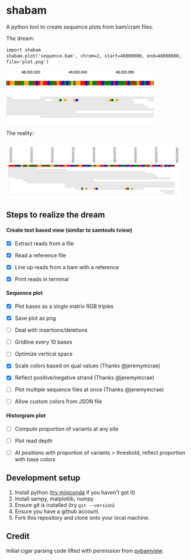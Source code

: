 # shabam
A python tool to create sequence plots from bam/cram files.

The dream:

```
import shabam
shabam.plot('sequence.bam', chrom=2, start=48000000, end=48000080, file='plot.png')
```

![The dream](/dream.png?raw=true)

The reality:

![Reality](/reality.png?raw=true)

## Steps to realize the dream

#### Create text based view (similar to samtools tview)
- [x] Extract reads from a file
- [x] Read a reference file
- [x] Line up reads from a bam with a reference
- [x] Print reads in terminal


#### Sequence plot
- [x] Plot bases as a single matrix RGB triples
- [x] Save plot as png
- [ ] Deal with insertions/deletions
- [ ] Gridline every 10 bases
- [ ] Optimize vertical space
- [x] Scale colors based on qual values (Thanks @jeremymcrae)
- [x] Reflect positive/negative strand (Thanks @jeremymcrae)
- [ ] Plot multiple sequence files at once (Thanks @jeremymcrae)
- [ ] Allow custom colors from JSON file


#### Historgram plot
- [ ] Compute proportion of variants at any site
- [ ] Plot read depth
- [ ] At positions with proportion of variants > threshold, reflect proportion with base colors


## Development setup
1. Install python ([try miniconda](http://conda.pydata.org/miniconda.html) if you haven't got it)
2. Install sampy, matplotlib, numpy
3. Ensure git is installed (try `git --version`)
4. Ensure you have a github account.
5. Fork this repository and clone onto your local machine.


## Credit
Initial cigar parsing code lifted with permission from [pybamview](https://github.com/mgymrek/pybamview).
